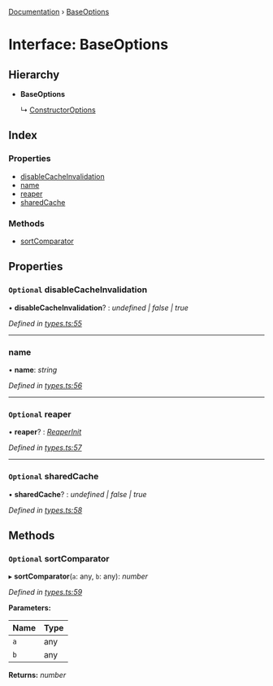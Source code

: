 [Documentation](../README.md) › [BaseOptions](baseoptions.md)

# Interface: BaseOptions

## Hierarchy

* **BaseOptions**

  ↳ [ConstructorOptions](constructoroptions.md)

## Index

### Properties

* [disableCacheInvalidation](baseoptions.md#optional-disablecacheinvalidation)
* [name](baseoptions.md#name)
* [reaper](baseoptions.md#optional-reaper)
* [sharedCache](baseoptions.md#optional-sharedcache)

### Methods

* [sortComparator](baseoptions.md#optional-sortcomparator)

## Properties

### `Optional` disableCacheInvalidation

• **disableCacheInvalidation**? : *undefined | false | true*

*Defined in [types.ts:55](https://github.com/badbatch/cachemap/blob/2f4f64a/packages/core/src/types.ts#L55)*

___

###  name

• **name**: *string*

*Defined in [types.ts:56](https://github.com/badbatch/cachemap/blob/2f4f64a/packages/core/src/types.ts#L56)*

___

### `Optional` reaper

• **reaper**? : *[ReaperInit](../README.md#reaperinit)*

*Defined in [types.ts:57](https://github.com/badbatch/cachemap/blob/2f4f64a/packages/core/src/types.ts#L57)*

___

### `Optional` sharedCache

• **sharedCache**? : *undefined | false | true*

*Defined in [types.ts:58](https://github.com/badbatch/cachemap/blob/2f4f64a/packages/core/src/types.ts#L58)*

## Methods

### `Optional` sortComparator

▸ **sortComparator**(`a`: any, `b`: any): *number*

*Defined in [types.ts:59](https://github.com/badbatch/cachemap/blob/2f4f64a/packages/core/src/types.ts#L59)*

**Parameters:**

Name | Type |
------ | ------ |
`a` | any |
`b` | any |

**Returns:** *number*
